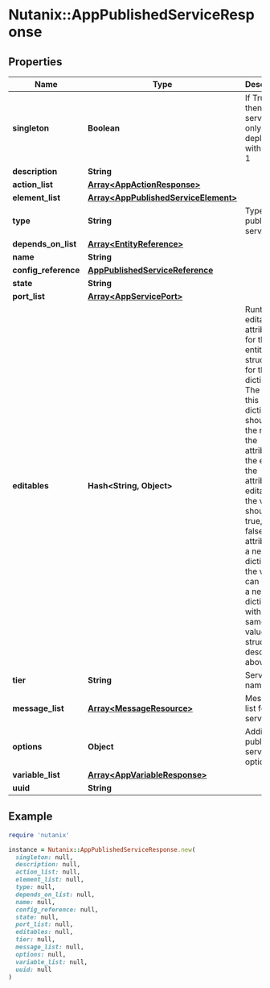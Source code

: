 # Nutanix::AppPublishedServiceResponse

## Properties

| Name | Type | Description | Notes |
| ---- | ---- | ----------- | ----- |
| **singleton** | **Boolean** | If True, then this service can only be in a deployment with replica 1  | [optional][default to false] |
| **description** | **String** |  | [optional] |
| **action_list** | [**Array&lt;AppActionResponse&gt;**](AppActionResponse.md) |  |  |
| **element_list** | [**Array&lt;AppPublishedServiceElement&gt;**](AppPublishedServiceElement.md) |  | [optional] |
| **type** | **String** | Type of published service | [optional][default to &#39;K8S_SERVICE&#39;] |
| **depends_on_list** | [**Array&lt;EntityReference&gt;**](EntityReference.md) |  | [optional] |
| **name** | **String** |  |  |
| **config_reference** | [**AppPublishedServiceReference**](AppPublishedServiceReference.md) |  | [optional] |
| **state** | **String** |  |  |
| **port_list** | [**Array&lt;AppServicePort&gt;**](AppServicePort.md) |  | [optional] |
| **editables** | **Hash&lt;String, Object&gt;** | Runtime editable attributes for this entity. The structure for this is a dictionary. The keys in this dictionary should be the name of the attribute on the entity. If the attribute is editable, the value should be true, else false. If the attribute is a nested dictionary, the value can contain a nested dictionary with the same key value structure described above.  | [optional] |
| **tier** | **String** | Service tier name | [optional] |
| **message_list** | [**Array&lt;MessageResource&gt;**](MessageResource.md) | Message list for service | [optional] |
| **options** | **Object** | Additional published service options | [optional] |
| **variable_list** | [**Array&lt;AppVariableResponse&gt;**](AppVariableResponse.md) |  |  |
| **uuid** | **String** |  |  |

## Example

```ruby
require 'nutanix'

instance = Nutanix::AppPublishedServiceResponse.new(
  singleton: null,
  description: null,
  action_list: null,
  element_list: null,
  type: null,
  depends_on_list: null,
  name: null,
  config_reference: null,
  state: null,
  port_list: null,
  editables: null,
  tier: null,
  message_list: null,
  options: null,
  variable_list: null,
  uuid: null
)
```

